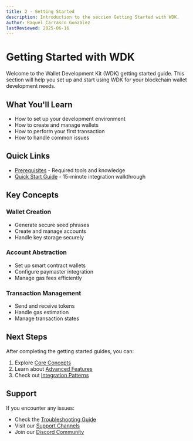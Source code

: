 ```yaml
---
title: 2 · Getting Started
description: Introduction to the seccion Getting Started with WDK.
author: Raquel Carrasco Gonzalez
lastReviewed: 2025-06-16
---
```


# Getting Started with WDK

Welcome to the Wallet Development Kit (WDK) getting started guide. This section will help you set up and start using WDK for your blockchain wallet development needs.

## What You'll Learn

- How to set up your development environment
- How to create and manage wallets
- How to perform your first transaction
- How to handle common issues

## Quick Links

- [Prerequisites](prerequisites.md) - Required tools and knowledge
- [Quick Start Guide](quick-start.md) - 15-minute integration walkthrough

## Key Concepts

### Wallet Creation
- Generate secure seed phrases
- Create and manage accounts
- Handle key storage securely

### Account Abstraction
- Set up smart contract wallets
- Configure paymaster integration
- Manage gas fees efficiently

### Transaction Management
- Send and receive tokens
- Handle gas estimation
- Manage transaction states

## Next Steps

After completing the getting started guides, you can:
1. Explore [Core Concepts](../3-core-concepts/README.md)
2. Learn about [Advanced Features](../4-advanced-features/README.md)
3. Check out [Integration Patterns](../5-integration-patterns/README.md)

## Support

If you encounter any issues:
- Check the [Troubleshooting Guide](../8-troubleshooting/README.md)
- Visit our [Support Channels](../8-troubleshooting/support.md)
- Join our [Discord Community](https://discord.gg/wdk)